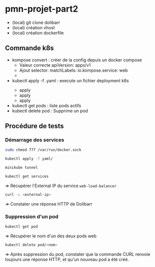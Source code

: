 # pmn-projet-part2

- (local) git clone dolibarr
- (local) création vhost
- (local) création dockerfile


## Commande k8s

- kompose convert : créer de la config depuis un docker compose
    - Valeur correcte apiVersion: apps/v1
    - Ajout selector:
      matchLabels:
      io.kompose.service: web
    - 
- kubectl apply -f <file>.yaml : execute un fichier deployment k8s
    - apply <pvc>
    - apply <deployments>
    - apply <load-balancer>
- kubectl get pods : liste pods actifs
- kubectl delete pod <nom-du-pod> : Supprime un pod

## Procédure de tests

### Démarrage des services

```bash
sudo chmod 777 /var/run/docker.sock
```

```bash
kubectl apply -f yaml/
```

```bash
minikube tunnel
```

```bash
kubectl get services
```

=> Récupérer l'External IP du service `web-load-balancer`

```bash
curl -L <external-ip>
```

=> Constater une réponse HTTP de Dolibarr

### Suppression d'un pod

```bash
kubectl get pod
```

=> Récupérer le nom d'un des deux pods web

```bash
kubectl delete pod/<nom>
```

=> Après suppression du pod, constater que la commande CURL renvoie toujours une réponse HTTP, et qu'un nouveau pod a été créé.

